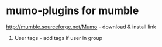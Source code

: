 mumo-plugins for mumble
============

http://mumble.sourceforge.net/Mumo - download & install link

1. User tags - add tags if user in group
